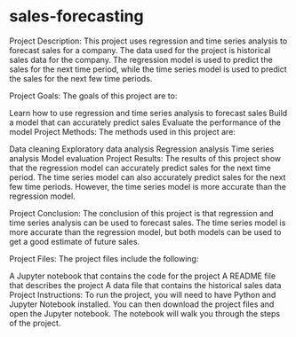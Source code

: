 # sales-forecasting
Project Description: This project uses regression and time series analysis to forecast sales for a company. The data used for the project is historical sales data for the company. The regression model is used to predict the sales for the next time period, while the time series model is used to predict the sales for the next few time periods.

Project Goals: The goals of this project are to:

Learn how to use regression and time series analysis to forecast sales
Build a model that can accurately predict sales
Evaluate the performance of the model
Project Methods: The methods used in this project are:

Data cleaning
Exploratory data analysis
Regression analysis
Time series analysis
Model evaluation
Project Results: The results of this project show that the regression model can accurately predict sales for the next time period. The time series model can also accurately predict sales for the next few time periods. However, the time series model is more accurate than the regression model.

Project Conclusion: The conclusion of this project is that regression and time series analysis can be used to forecast sales. The time series model is more accurate than the regression model, but both models can be used to get a good estimate of future sales.

Project Files: The project files include the following:

A Jupyter notebook that contains the code for the project
A README file that describes the project
A data file that contains the historical sales data
Project Instructions: To run the project, you will need to have Python and Jupyter Notebook installed. You can then download the project files and open the Jupyter notebook. The notebook will walk you through the steps of the project.
